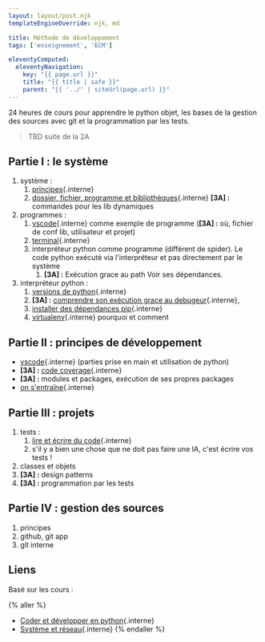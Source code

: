 ```yaml
---
layout: layout/post.njk 
templateEngineOverride: njk, md

title: Méthode de développement
tags: ['enseignement', 'ECM']

eleventyComputed:
  eleventyNavigation:
    key: "{{ page.url }}"
    title: "{{ title | safe }}"
    parent: "{{ '../' | siteUrl(page.url) }}"
---
```



24 heures de cours pour apprendre le python objet, les bases de la gestion des sources avec git et la programmation par les tests.

> TBD suite de la 2A

## Partie I : le système

1. système :
   1. [principes](/cours/système-et-réseau/bases-système/système-principes/){.interne} 
   2. [dossier, fichier, programme et bibliothèques](/cours/système-et-réseau/bases-système/système-interaction/){.interne} **[3A] :** commandes pour les lib dynamiques
2. programmes :
   1. [vscode](/cours/coder-et-développer/bases-programmation/éditeur-vscode/){.interne} comme exemple de programme (**[3A] :** où, fichier de conf lib, utilisateur et projet)
   2. [terminal](/cours/système-et-réseau/bases-système/terminal/){.interne}
   3. interpréteur python comme programme (différent de spider). Le code python exécuté via l'interpréteur et pas directement par le système
      1. **[3A] :** Exécution grace au path Voir ses dépendances.
3. interpréteur python : 
   1. [versions de python](/cours/coder-et-développer/version-python/){.interne}
   2. **[3A] :** [comprendre son exécution grace au debugeur](/cours/coder-et-développer/debugger/){.interne},  
   3. [installer des dépendances pip](/cours/coder-et-développer/bases-programmation/modules-python/){.interne} 
   4. [virtualenv](/cours/coder-et-développer/environnements-virtuels/){.interne} pourquoi et comment

## Partie II : principes de développement

- [vscode](/cours/coder-et-développer/bases-programmation/éditeur-vscode/){.interne} (parties prise en main et utilisation de python)
- **[3A] :** [code coverage](/cours/coder-et-développer/couverture-de-code/){.interne}
- **[3A] :** modules et packages, exécution de ses propres packages
- [on s'entraîne](/cours/coder-et-développer/projet-codes/){.interne}

## Partie III : projets

1. tests :
   1. [lire et écrire du code](/cours/coder-et-développer/écrire-code/){.interne}
   2. s'il y a bien une chose que ne doit pas faire une IA, c'est écrire vos tests !
2. classes et objets
3. **[3A] :** design patterns
4. **[3A] :** programmation par les tests

## Partie IV : gestion des sources

1. principes
2. github, git app
3. git interne

## Liens

Basé sur les cours :

{% aller %}
- [Coder et développer en python](/cours/coder-et-développer){.interne}
- [Système et réseau](/cours_informatique/cours/système-et-réseau){.interne}
{% endaller %}
